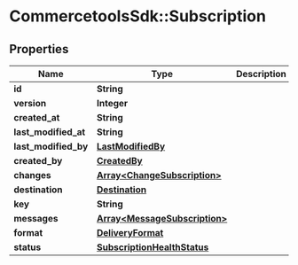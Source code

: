 # CommercetoolsSdk::Subscription

## Properties
Name | Type | Description | Notes
------------ | ------------- | ------------- | -------------
**id** | **String** |  | [optional] 
**version** | **Integer** |  | [optional] 
**created_at** | **String** |  | [optional] 
**last_modified_at** | **String** |  | [optional] 
**last_modified_by** | [**LastModifiedBy**](LastModifiedBy.md) |  | [optional] 
**created_by** | [**CreatedBy**](CreatedBy.md) |  | [optional] 
**changes** | [**Array&lt;ChangeSubscription&gt;**](ChangeSubscription.md) |  | [optional] 
**destination** | [**Destination**](Destination.md) |  | [optional] 
**key** | **String** |  | [optional] 
**messages** | [**Array&lt;MessageSubscription&gt;**](MessageSubscription.md) |  | [optional] 
**format** | [**DeliveryFormat**](DeliveryFormat.md) |  | [optional] 
**status** | [**SubscriptionHealthStatus**](SubscriptionHealthStatus.md) |  | [optional] 

